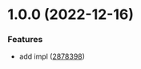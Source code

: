 # 1.0.0 (2022-12-16)


### Features

* add impl ([2878398](https://github.com/maxgfr/condorcet-winner/commit/28783983d28950cda721ca944e6459b84d56b326))
